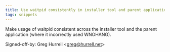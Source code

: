 ```yaml
---
title: Use waitpid consistently in installer tool and parent application (gdiff, 6aa0212)
tags: snippets
---
```


Make usage of waitpid consistent across the installer tool and the parent application (where it incorrectly used WNOHANG).

Signed-off-by: Greg Hurrell &lt;greg@hurrell.net&gt;
